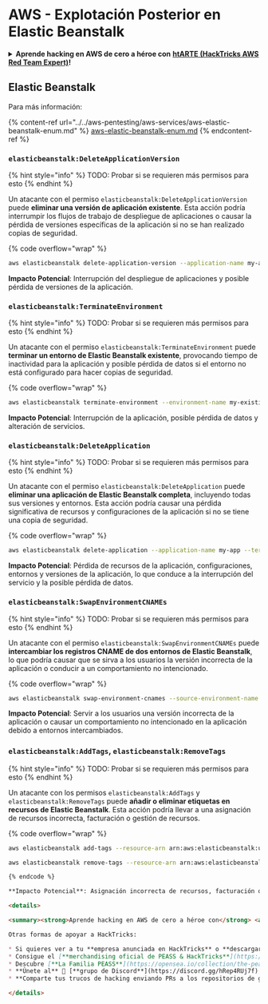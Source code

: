 # AWS - Explotación Posterior en Elastic Beanstalk

<details>

<summary><strong>Aprende hacking en AWS de cero a héroe con</strong> <a href="https://training.hacktricks.xyz/courses/arte"><strong>htARTE (HackTricks AWS Red Team Expert)</strong></a><strong>!</strong></summary>

Otras formas de apoyar a HackTricks:

* Si quieres ver a tu **empresa anunciada en HackTricks** o **descargar HackTricks en PDF**, consulta los [**PLANES DE SUSCRIPCIÓN**](https://github.com/sponsors/carlospolop)!
* Consigue el [**merchandising oficial de PEASS & HackTricks**](https://peass.creator-spring.com)
* Descubre [**La Familia PEASS**](https://opensea.io/collection/the-peass-family), nuestra colección de [**NFTs**](https://opensea.io/collection/the-peass-family) exclusivos
* **Únete al** 💬 [**grupo de Discord**](https://discord.gg/hRep4RUj7f) o al [**grupo de telegram**](https://t.me/peass) o **sígueme** en **Twitter** 🐦 [**@carlospolopm**](https://twitter.com/carlospolopm)**.**
* **Comparte tus trucos de hacking enviando PRs a los repositorios de github de** [**HackTricks**](https://github.com/carlospolop/hacktricks) y [**HackTricks Cloud**](https://github.com/carlospolop/hacktricks-cloud).

</details>

## Elastic Beanstalk

Para más información:

{% content-ref url="../../aws-pentesting/aws-services/aws-elastic-beanstalk-enum.md" %}
[aws-elastic-beanstalk-enum.md](../../aws-pentesting/aws-services/aws-elastic-beanstalk-enum.md)
{% endcontent-ref %}

### `elasticbeanstalk:DeleteApplicationVersion`

{% hint style="info" %}
TODO: Probar si se requieren más permisos para esto
{% endhint %}

Un atacante con el permiso `elasticbeanstalk:DeleteApplicationVersion` puede **eliminar una versión de aplicación existente**. Esta acción podría interrumpir los flujos de trabajo de despliegue de aplicaciones o causar la pérdida de versiones específicas de la aplicación si no se han realizado copias de seguridad.

{% code overflow="wrap" %}
```bash
aws elasticbeanstalk delete-application-version --application-name my-app --version-label my-version
```
**Impacto Potencial**: Interrupción del despliegue de aplicaciones y posible pérdida de versiones de la aplicación.

### `elasticbeanstalk:TerminateEnvironment`

{% hint style="info" %}
TODO: Probar si se requieren más permisos para esto
{% endhint %}

Un atacante con el permiso `elasticbeanstalk:TerminateEnvironment` puede **terminar un entorno de Elastic Beanstalk existente**, provocando tiempo de inactividad para la aplicación y posible pérdida de datos si el entorno no está configurado para hacer copias de seguridad.

{% code overflow="wrap" %}
```bash
aws elasticbeanstalk terminate-environment --environment-name my-existing-env
```
**Impacto Potencial**: Interrupción de la aplicación, posible pérdida de datos y alteración de servicios.

### `elasticbeanstalk:DeleteApplication`

{% hint style="info" %}
TODO: Probar si se requieren más permisos para esto
{% endhint %}

Un atacante con el permiso `elasticbeanstalk:DeleteApplication` puede **eliminar una aplicación de Elastic Beanstalk completa**, incluyendo todas sus versiones y entornos. Esta acción podría causar una pérdida significativa de recursos y configuraciones de la aplicación si no se tiene una copia de seguridad.

{% code overflow="wrap" %}
```bash
aws elasticbeanstalk delete-application --application-name my-app --terminate-env-by-force
```
**Impacto Potencial**: Pérdida de recursos de la aplicación, configuraciones, entornos y versiones de la aplicación, lo que conduce a la interrupción del servicio y la posible pérdida de datos.

### `elasticbeanstalk:SwapEnvironmentCNAMEs`

{% hint style="info" %}
TODO: Probar si se requieren más permisos para esto
{% endhint %}

Un atacante con el permiso `elasticbeanstalk:SwapEnvironmentCNAMEs` puede **intercambiar los registros CNAME de dos entornos de Elastic Beanstalk**, lo que podría causar que se sirva a los usuarios la versión incorrecta de la aplicación o conducir a un comportamiento no intencionado.

{% code overflow="wrap" %}
```bash
aws elasticbeanstalk swap-environment-cnames --source-environment-name my-env-1 --destination-environment-name my-env-2
```
**Impacto Potencial**: Servir a los usuarios una versión incorrecta de la aplicación o causar un comportamiento no intencionado en la aplicación debido a entornos intercambiados.

### `elasticbeanstalk:AddTags`, `elasticbeanstalk:RemoveTags`

{% hint style="info" %}
TODO: Probar si se requieren más permisos para esto
{% endhint %}

Un atacante con los permisos `elasticbeanstalk:AddTags` y `elasticbeanstalk:RemoveTags` puede **añadir o eliminar etiquetas en recursos de Elastic Beanstalk**. Esta acción podría llevar a una asignación de recursos incorrecta, facturación o gestión de recursos.

{% code overflow="wrap" %}
```bash
aws elasticbeanstalk add-tags --resource-arn arn:aws:elasticbeanstalk:us-west-2:123456789012:environment/my-app/my-env --tags Key=MaliciousTag,Value=1

aws elasticbeanstalk remove-tags --resource-arn arn:aws:elasticbeanstalk:us-west-2:123456789012:environment/my-app/my-env --tag-keys MaliciousTag
```
```markdown
{% endcode %}

**Impacto Potencial**: Asignación incorrecta de recursos, facturación o gestión de recursos debido a etiquetas añadidas o eliminadas.

<details>

<summary><strong>Aprende hacking en AWS de cero a héroe con</strong> <a href="https://training.hacktricks.xyz/courses/arte"><strong>htARTE (HackTricks AWS Red Team Expert)</strong></a><strong>!</strong></summary>

Otras formas de apoyar a HackTricks:

* Si quieres ver a tu **empresa anunciada en HackTricks** o **descargar HackTricks en PDF**, consulta los [**PLANES DE SUSCRIPCIÓN**](https://github.com/sponsors/carlospolop)!
* Consigue el [**merchandising oficial de PEASS & HackTricks**](https://peass.creator-spring.com)
* Descubre [**La Familia PEASS**](https://opensea.io/collection/the-peass-family), nuestra colección de [**NFTs**](https://opensea.io/collection/the-peass-family) exclusivos
* **Únete al** 💬 [**grupo de Discord**](https://discord.gg/hRep4RUj7f) o al [**grupo de telegram**](https://t.me/peass) o **sigue** a **Twitter** 🐦 [**@carlospolopm**](https://twitter.com/carlospolopm)**.**
* **Comparte tus trucos de hacking enviando PRs a los repositorios de github de** [**HackTricks**](https://github.com/carlospolop/hacktricks) y [**HackTricks Cloud**](https://github.com/carlospolop/hacktricks-cloud).

</details>
```
